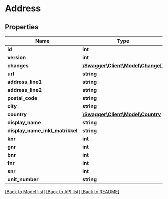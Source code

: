 # Address

## Properties
Name | Type | Description | Notes
------------ | ------------- | ------------- | -------------
**id** | **int** |  | [optional] 
**version** | **int** |  | [optional] 
**changes** | [**\Swagger\Client\Model\Change[]**](Change.md) |  | [optional] 
**url** | **string** |  | [optional] 
**address_line1** | **string** |  | [optional] 
**address_line2** | **string** |  | [optional] 
**postal_code** | **string** |  | [optional] 
**city** | **string** |  | [optional] 
**country** | [**\Swagger\Client\Model\Country**](Country.md) |  | [optional] 
**display_name** | **string** |  | [optional] 
**display_name_inkl_matrikkel** | **string** |  | [optional] 
**knr** | **int** |  | [optional] 
**gnr** | **int** |  | [optional] 
**bnr** | **int** |  | [optional] 
**fnr** | **int** |  | [optional] 
**snr** | **int** |  | [optional] 
**unit_number** | **string** |  | [optional] 

[[Back to Model list]](../README.md#documentation-for-models) [[Back to API list]](../README.md#documentation-for-api-endpoints) [[Back to README]](../README.md)


